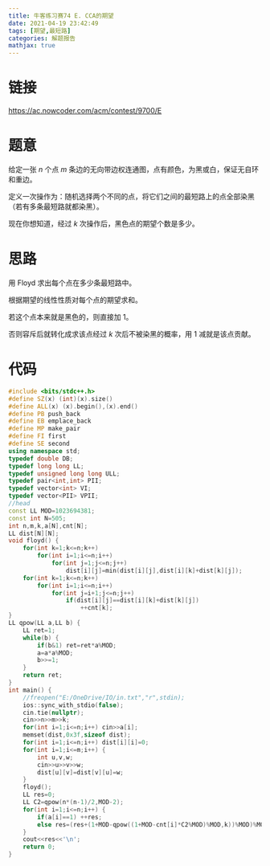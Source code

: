 ```yaml
---
title: 牛客练习赛74 E. CCA的期望
date: 2021-04-19 23:42:49
tags: [期望,最短路]
categories: 解题报告
mathjax: true
---
```


# 链接

<https://ac.nowcoder.com/acm/contest/9700/E>

# 题意

给定一张 $n$ 个点 $m$ 条边的无向带边权连通图，点有颜色，为黑或白，保证无自环和重边。

定义一次操作为：随机选择两个不同的点，将它们之间的最短路上的点全部染黑（若有多条最短路就都染黑）。

现在你想知道，经过 $k$ 次操作后，黑色点的期望个数是多少。

<!--more-->

# 思路

用 Floyd 求出每个点在多少条最短路中。

根据期望的线性性质对每个点的期望求和。

若这个点本来就是黑色的，则直接加 $1$。

否则容斥后就转化成求该点经过 $k$ 次后不被染黑的概率，用 $1$ 减就是该点贡献。

# 代码

```cpp
#include <bits/stdc++.h>
#define SZ(x) (int)(x).size()
#define ALL(x) (x).begin(),(x).end()
#define PB push_back
#define EB emplace_back
#define MP make_pair
#define FI first
#define SE second
using namespace std;
typedef double DB;
typedef long long LL;
typedef unsigned long long ULL;
typedef pair<int,int> PII;
typedef vector<int> VI;
typedef vector<PII> VPII;
//head
const LL MOD=1023694381;
const int N=505;
int n,m,k,a[N],cnt[N];
LL dist[N][N];
void floyd() {
    for(int k=1;k<=n;k++)
        for(int i=1;i<=n;i++)
            for(int j=1;j<=n;j++)
                dist[i][j]=min(dist[i][j],dist[i][k]+dist[k][j]);
    for(int k=1;k<=n;k++)
        for(int i=1;i<=n;i++)
            for(int j=i+1;j<=n;j++)
                if(dist[i][j]==dist[i][k]+dist[k][j])
                    ++cnt[k];
}
LL qpow(LL a,LL b) {
    LL ret=1;
    while(b) {
        if(b&1) ret=ret*a%MOD;
        a=a*a%MOD;
        b>>=1;
    }
    return ret;
}
int main() {
    //freopen("E:/OneDrive/IO/in.txt","r",stdin);
    ios::sync_with_stdio(false);
    cin.tie(nullptr);
    cin>>n>>m>>k;
    for(int i=1;i<=n;i++) cin>>a[i];
    memset(dist,0x3f,sizeof dist);
    for(int i=1;i<=n;i++) dist[i][i]=0;
    for(int i=1;i<=m;i++) {
        int u,v,w;
        cin>>u>>v>>w;
        dist[u][v]=dist[v][u]=w;
    }
    floyd();
    LL res=0;
    LL C2=qpow(n*(n-1)/2,MOD-2);
    for(int i=1;i<=n;i++) {
        if(a[i]==1) ++res;
        else res=(res+(1+MOD-qpow((1+MOD-cnt[i]*C2%MOD)%MOD,k))%MOD)%MOD;
    }
    cout<<res<<'\n';
    return 0;
}
```